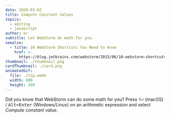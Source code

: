 ```yaml
---
date: 2020-03-02
title: Compute Constant Values
topics:
  - editing
  - javascript
author: er
subtitle: Let WebStorm do math for you.
seealso:
  - title: 10 WebStorm Shortcuts You Need to Know
    href: >-
      https://blog.jetbrains.com/webstorm/2015/06/10-webstorm-shortcuts-you-need-to-know/
thumbnail: ./thumbnail.png
cardThumbnail: ./card.png
animatedGif:
  file: ./tip.webm
  width: 600
  height: 200
---
```


Did you know that WebStorm can do some math for you? Press <kbd>⌥⏎</kbd> (macOS) / <kbd>Alt+Enter</kbd> (Windows/Linux) on an arithmetic expression and select _Compute constant value_.
